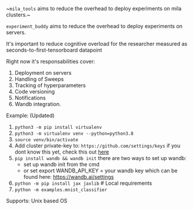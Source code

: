 ~`mila_tools` aims to reduce the overhead to deploy experiments on mila clusters.~

`experiment_buddy` aims to reduce the overhead to deploy experiments on servers.


It's important to reduce cognitive overload for the researcher measured as seconds-to-first-tensorboard datapoint

Right now it's responsabilities cover:
1. Deployment on servers
1. Handling of Sweeps
1. Tracking of hyperparameters
1. Code versioning
1. Notifications
1. Wandb integration.

Example: (Updated)

1. `python3 -m pip install virtualenv`
1. `python3 -m virtualenv venv --python=python3.8`
1. `source venv/bin/activate`
1. Add cluster private-key to: `https://github.com/settings/keys` if you dont know this yet, check this out [here](https://docs.github.com/en/free-pro-team@latest/github/authenticating-to-github/adding-a-new-ssh-key-to-your-github-account)
1. `pip install wandb && wandb init` there are two ways to set up wandb: 
    - set up wandb init from the cmd
    - or set export  WANDB_API_KEY = your wandb key which can be found here: https://wandb.ai/settings
1. `python -m pip install jax jaxlib` # Local requirements
1. `python -m examples.mnist_classifier` 


Supports: Unix based OS